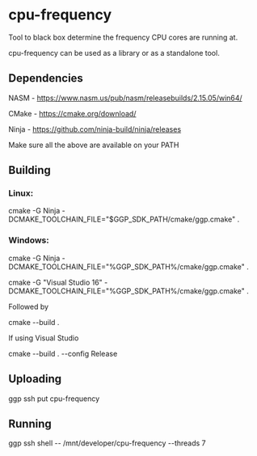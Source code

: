 # cpu-frequency
Tool to black box determine the frequency CPU cores are running at.

cpu-frequency can be used as a library or as a standalone tool.

## Dependencies
NASM - https://www.nasm.us/pub/nasm/releasebuilds/2.15.05/win64/

CMake - https://cmake.org/download/

Ninja - https://github.com/ninja-build/ninja/releases

Make sure all the above are available on your PATH

## Building
### Linux: 

cmake -G Ninja -DCMAKE_TOOLCHAIN_FILE="$GGP_SDK_PATH/cmake/ggp.cmake" .

### Windows:

cmake -G Ninja -DCMAKE_TOOLCHAIN_FILE="%GGP_SDK_PATH%/cmake/ggp.cmake" .

cmake -G "Visual Studio 16" -DCMAKE_TOOLCHAIN_FILE="%GGP_SDK_PATH%/cmake/ggp.cmake" .

Followed by

cmake --build .

If using Visual Studio

cmake --build . --config Release

## Uploading
ggp ssh put cpu-frequency

## Running
ggp ssh shell -- /mnt/developer/cpu-frequency --threads 7
